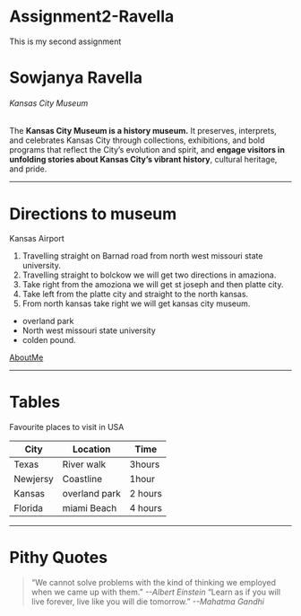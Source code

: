 # Assignment2-Ravella
This is my second assignment
# Sowjanya Ravella
###### Kansas City Museum

The **Kansas City Museum is a history museum.** It preserves, interprets, and celebrates Kansas City through collections, exhibitions, and bold programs that reflect the City’s evolution and spirit, and **engage visitors in unfolding stories about Kansas City’s vibrant history**, cultural heritage, and pride.
- - -
# Directions to museum
Kansas Airport
1. Travelling straight on Barnad road from north west missouri state university.
2. Travelling  straight to bolckow we will get two directions in amaziona.
3. Take right from the amoziona we will get st joseph and then platte city.
4. Take left from the platte city and straight to the north kansas.
5. From north kansas take right we will get kansas city museum. 
* overland park
* North west missouri state university
* colden pound.

[AboutMe](AboutMe.md)

- - - 

# Tables
Favourite places to visit in USA

| City | Location | Time |
| --- | --- | ---|
| Texas | River walk | 3hours |
| Newjersy | Coastline | 1hour|
| Kansas | overland park | 2 hours |
| Florida | miami Beach | 4 hours |

- - -
#  Pithy Quotes
> “We cannot solve problems with the kind of thinking we employed when we came up with them.” *--Albert Einstein*
> “Learn as if you will live forever, live like you will die tomorrow.” *--Mahatma Gandhi*
